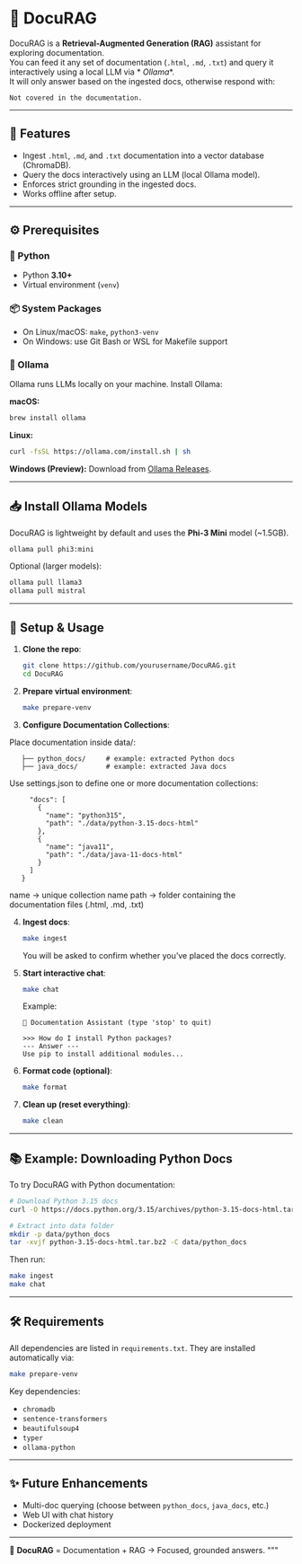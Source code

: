 # 📘 DocuRAG

DocuRAG is a **Retrieval-Augmented Generation (RAG)** assistant for exploring documentation.  
You can feed it any set of documentation (`.html`, `.md`, `.txt`) and query it interactively using a local LLM via *
*Ollama**.  
It will only answer based on the ingested docs, otherwise respond with:

```
Not covered in the documentation.
```

---

## 🔑 Features

- Ingest `.html`, `.md`, and `.txt` documentation into a vector database (ChromaDB).
- Query the docs interactively using an LLM (local Ollama model).
- Enforces strict grounding in the ingested docs.
- Works offline after setup.

---

## ⚙️ Prerequisites

### 🐍 Python

- Python **3.10+**
- Virtual environment (`venv`)

### 📦 System Packages

- On Linux/macOS: `make`, `python3-venv`
- On Windows: use Git Bash or WSL for Makefile support

### 🧠 Ollama

Ollama runs LLMs locally on your machine. Install Ollama:

**macOS:**

```bash
brew install ollama
```

**Linux:**

```bash
curl -fsSL https://ollama.com/install.sh | sh
```

**Windows (Preview):**
Download from [Ollama Releases](https://ollama.com/download).

---

## 📥 Install Ollama Models

DocuRAG is lightweight by default and uses the **Phi-3 Mini** model (~1.5GB).

```bash
ollama pull phi3:mini
```

Optional (larger models):

```bash
ollama pull llama3
ollama pull mistral
```

---

## 🚀 Setup & Usage

1. **Clone the repo**:
   ```bash
   git clone https://github.com/yourusername/DocuRAG.git
   cd DocuRAG
   ```

2. **Prepare virtual environment**:
   ```bash
   make prepare-venv
   ```
   
3.	**Configure Documentation Collections**:

   Place documentation inside data/:

   ```   data/
      ├── python_docs/     # example: extracted Python docs
      ├── java_docs/       # example: extracted Java docs
   ```
   Use settings.json to define one or more documentation collections:

   ```{
        "docs": [
          {
            "name": "python315",
            "path": "./data/python-3.15-docs-html"
          },
          {
            "name": "java11",
            "path": "./data/java-11-docs-html"
          }
        ]
      }
   ```
   name → unique collection name 
   path → folder containing the documentation files (.html, .md, .txt)

4. **Ingest docs**:
   ```bash
   make ingest
   ```
   You will be asked to confirm whether you’ve placed the docs correctly.

5. **Start interactive chat**:
   ```bash
   make chat
   ```

   Example:
   ```
   📘 Documentation Assistant (type 'stop' to quit)

   >>> How do I install Python packages?
   --- Answer ---
   Use pip to install additional modules...
   ```

6. **Format code (optional)**:
   ```bash
   make format
   ```

7. **Clean up (reset everything)**:
   ```bash
   make clean
   ```

---

## 📚 Example: Downloading Python Docs

To try DocuRAG with Python documentation:

```bash
# Download Python 3.15 docs
curl -O https://docs.python.org/3.15/archives/python-3.15-docs-html.tar.bz2

# Extract into data folder
mkdir -p data/python_docs
tar -xvjf python-3.15-docs-html.tar.bz2 -C data/python_docs
```

Then run:

```bash
make ingest
make chat
```

---

## 🛠 Requirements

All dependencies are listed in `requirements.txt`. They are installed automatically via:

```bash
make prepare-venv
```

Key dependencies:

- `chromadb`
- `sentence-transformers`
- `beautifulsoup4`
- `typer`
- `ollama-python`

---

## ✨ Future Enhancements

- Multi-doc querying (choose between `python_docs`, `java_docs`, etc.)
- Web UI with chat history
- Dockerized deployment

---

📌 **DocuRAG** = Documentation + RAG → Focused, grounded answers.
"""